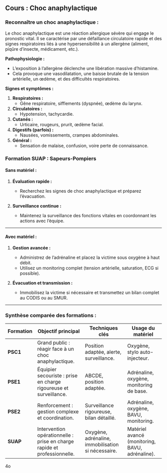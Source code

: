## **Cours : Choc anaphylactique**

### **Reconnaître un choc anaphylactique :**

Le choc anaphylactique est une réaction allergique sévère qui engage le pronostic vital. Il se caractérise par une défaillance circulatoire rapide et des signes respiratoires liés à une hypersensibilité à un allergène (aliment, piqûre d’insecte, médicament, etc.).

**Pathophysiologie :**

- L’exposition à l’allergène déclenche une libération massive d’histamine.
- Cela provoque une vasodilatation, une baisse brutale de la tension artérielle, un œdème, et des difficultés respiratoires.

**Signes et symptômes :**

1. **Respiratoires :**
    - Gêne respiratoire, sifflements (dyspnée), œdème du larynx.
2. **Circulatoires :**
    - Hypotension, tachycardie.
3. **Cutanés :**
    - Urticaire, rougeurs, prurit, œdème facial.
4. **Digestifs (parfois) :**
    - Nausées, vomissements, crampes abdominales.
5. **Général :**
    - Sensation de malaise, confusion, voire perte de connaissance.
### **Formation SUAP : Sapeurs-Pompiers**

#### **Sans matériel :**

1. **Évaluation rapide :**
    
    - Recherchez les signes de choc anaphylactique et préparez l’évacuation.
2. **Surveillance continue :**
    
    - Maintenez la surveillance des fonctions vitales en coordonnant les actions avec l’équipe.

---

#### **Avec matériel :**

1. **Gestion avancée :**
    
    - Administrez de l’adrénaline et placez la victime sous oxygène à haut débit.
    - Utilisez un monitoring complet (tension artérielle, saturation, ECG si possible).
2. **Évacuation et transmission :**
    
    - Immobilisez la victime si nécessaire et transmettez un bilan complet au CODIS ou au SMUR.

---

### **Synthèse comparée des formations :**

|**Formation**|**Objectif principal**|**Techniques clés**|**Usage du matériel**|
|---|---|---|---|
|**PSC1**|Grand public : réagir face à un choc anaphylactique.|Position adaptée, alerte, surveillance.|Oxygène, stylo auto-injecteur.|
|**PSE1**|Équipier secouriste : prise en charge rigoureuse et surveillance.|ABCDE, position adaptée.|Adrénaline, oxygène, monitoring de base.|
|**PSE2**|Renforcement : gestion complexe et coordination.|Surveillance rigoureuse, bilan détaillé.|Adrénaline, oxygène, BAVU, monitoring.|
|**SUAP**|Intervention opérationnelle : prise en charge rapide et professionnelle.|Oxygène, adrénaline, immobilisation si nécessaire.|Matériel avancé (monitoring, BAVU, adrénaline).|

4o